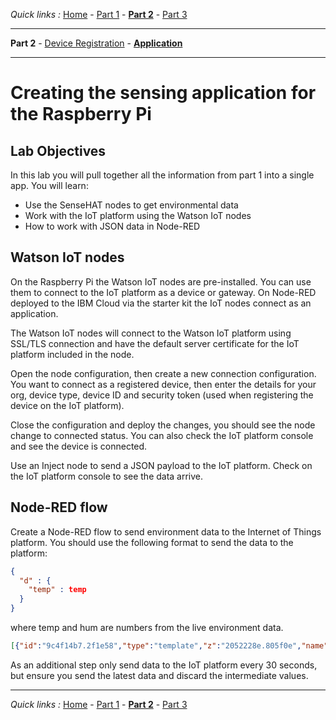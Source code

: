 *Quick links :*
[Home](/README.md) - [Part 1](/part1/README.md) - [**Part 2**](/part2/README.md) - [Part 3](/part3/README.md)
***
**Part 2** - [Device Registration](/part2/DEVICE.md) - [**Application**](/part2/APP.md)
***

# Creating the sensing application for the Raspberry Pi

## Lab Objectives

In this lab you will pull together all the information from part 1 into a single app.  You will learn:

- Use the SenseHAT nodes to get environmental data
- Work with the IoT platform using the Watson IoT nodes
- How to work with JSON data in Node-RED

## Watson IoT nodes

On the Raspberry Pi the Watson IoT nodes are pre-installed.  You can use them to connect to the IoT platform as a device or gateway.  On Node-RED deployed to the IBM Cloud via the starter kit the IoT nodes connect as an application.

The Watson IoT nodes will connect to the Watson IoT platform using SSL/TLS connection and have the default server certificate for the IoT platform included in the node.  

Open the node configuration, then create a new connection configuration.  You want to connect as a registered device, then enter the details for your org, device type, device ID and security token (used when registering the device on the IoT platform).

Close the configuration and deploy the changes, you should see the node change to connected status.  You can also check the IoT platform console and see the device is connected.

Use an Inject node to send a JSON payload to the IoT platform.  Check on the IoT platform console to see the data arrive.

## Node-RED flow

Create a Node-RED flow to send environment data to the Internet of Things platform.  You should use the following format to send the data to the platform:

``` json
{
  "d" : {
    "temp" : temp
  }
}
```

where temp and hum are numbers from the live environment data.

``` json
[{"id":"9c4f14b7.2f1e58","type":"template","z":"2052228e.805f0e","name":"","field":"payload","fieldType":"msg","format":"handlebars","syntax":"mustache","template":"{\"d\" : {\"temp\" : {{payload}}\n        }\n}","output":"json","x":440,"y":220,"wires":[["9af199e9.fb3378"]]},{"id":"9af199e9.fb3378","type":"debug","z":"2052228e.805f0e","name":"","active":true,"tosidebar":true,"console":false,"tostatus":false,"complete":"false","x":610,"y":140,"wires":[]},{"id":"4695d081.10277","type":"inject","z":"2052228e.805f0e","name":"","topic":"","payload":"","payloadType":"date","repeat":"30","crontab":"","once":false,"onceDelay":0.1,"x":110,"y":220,"wires":[["286983e8.f2dfbc"]]},{"id":"286983e8.f2dfbc","type":"rpi-dht22","z":"2052228e.805f0e","name":"","topic":"rpi-dht22","dht":22,"pintype":"0","pin":4,"x":280,"y":220,"wires":[["9c4f14b7.2f1e58"]]}]
```

As an additional step only send data to the IoT platform every 30 seconds, but ensure you send the latest data and discard the intermediate values.

***
*Quick links :*
[Home](/README.md) - [Part 1](/part1/README.md) - [**Part 2**](/part2/README.md) - [Part 3](/part3/README.md)
